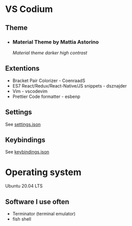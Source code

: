# **VS Codium**

## Theme

- ### Material Theme by Mattia Astorino

  _Material theme darker high contrast_

## Extentions

- Bracket Pair Colorizer - CoenraadS
- ES7 React/Redux/React-Native/JS snippets - dsznajder
- Vim - vscodevim
- Prettier Code formatter - esbenp

## Settings

See [settings.json](settings.json)

## Keybindings

See [keybindings.json](keybindings.json)

# Operating system

Ubuntu 20.04 LTS

## Software I use often

- Terminator (terminal emulator)
- fish shell
